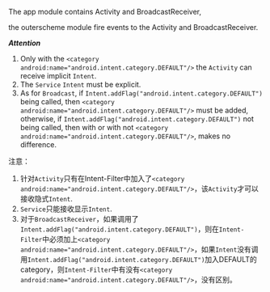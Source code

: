 The app module contains Activity and BroadcastReceiver,

the outerscheme module fire events to the Activity and BroadcastReceiver.

***Attention***

1. Only with the `<category android:name="android.intent.category.DEFAULT"/>` the `Activity` can receive implicit `Intent`.
2. The `Service` `Intent` must be explicit.
3. As for `Broadcast`, if `Intent.addFlag("android.intent.category.DEFAULT")` being called, then `<category android:name="android.intent.category.DEFAULT"/>` must be added, otherwise, if `Intent.addFlag("android.intent.category.DEFAULT")` not being called, then with or with not `<category android:name="android.intent.category.DEFAULT"/>`, makes no difference.


注意：
1. 针对`Activity`只有在Intent-Filter中加入了`<category android:name="android.intent.category.DEFAULT"/>`，该`Activity`才可以接收隐式`Intent`.
2. `Service`只能接收显示`Intent`.
3. 对于`BroadcastReceiver`，如果调用了`Intent.addFlag("android.intent.category.DEFAULT")`，则在`Intent-Filter`中必须加上`<category android:name="android.intent.category.DEFAULT"/>`，如果`Intent`没有调用`Intent.addFlag("android.intent.category.DEFAULT")`加入DEFAULT的category，则`Intent-Filter`中有没有`<category android:name="android.intent.category.DEFAULT"/>`，没有区别。
